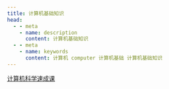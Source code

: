 ```yaml
---
title: 计算机基础知识
head:
  - - meta
    - name: description
      content: 计算机基础知识
  - - meta
    - name: keywords
      content: 计算机 computer 计算机基础 计算机基础知识
---
```


[计算机科学速成课](https://www.bilibili.com/video/av21376839)
